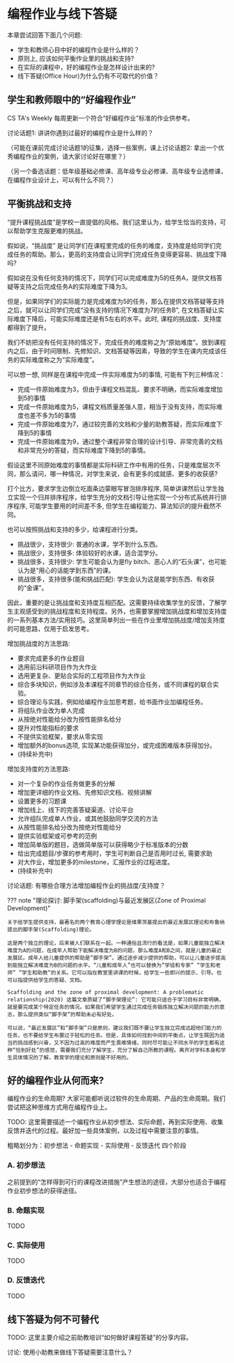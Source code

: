 # 编程作业与线下答疑

本章尝试回答下面几个问题:

- 学生和教师心目中好的编程作业是什么样的？
- 原则上, 应该如何平衡作业里的挑战和支持?
- 在实际的课程中，好的编程作业是怎样设计出来的?
- 线下答疑(Office Hour)为什么仍有不可取代的价值？

## 学生和教师眼中的“好编程作业”


CS TA's Weekly 每周更新一个符合“好编程作业”标准的作业供参考。

讨论话题1: 讲讲你遇到过最好的编程作业是什么样的？

（可能在课前完成讨论话题1的征集，选择一些案例，课上讨论话题2: 拿出一个优秀编程作业的案例，请大家讨论好在哪里？）

（另一个备选话题：低年级基础必修课、高年级专业必修课、高年级专业选修课，在编程作业设计上，可以有什么不同？）

## 平衡挑战和支持

“提升课程挑战度”是学校一直提倡的风格。我们这里认为，给学生恰当的支持，可以帮助学生克服更难的挑战。

假如说，“挑战度” 是让同学们在课程里完成的任务的难度，支持度是给同学们完成任务的帮助。那么，更高的支持度会让同学们完成任务变得更容易、挑战度下降吗?

假如说在没有任何支持的情况下，同学们可以完成难度为5的任务A，提供文档答疑等支持之后完成任务A的实际难度下降为3。

但是，如果同学们的实际能力是完成难度为5的任务，那么在提供文档答疑等支持之后，就可以让同学们完成“没有支持的情况下难度为7的任务B”, 在文档答疑让实际难度下降后，可能实际难度还是有5左右的水平。此时, 课程的挑战度、支持度都得到了提升。

我们不妨把没有任何支持的情况下，完成任务的难度称之为“原始难度”。放到课程内之后，由于时间限制、先修知识、文档答疑等因素，导致的学生在课内完成该任务的实际难度称之为“实际难度”。

可以想一想, 同样是在课程中完成一件实际难度为5的事情, 可能有下列三种情况：

- 完成一件原始难度为3，但由于课程文档混乱、要求不明确，而实际难度增加到5的事情
- 完成一件原始难度为5，课程文档质量差强人意，相当于没有支持，而实际难度也差不多为5的事情
- 完成一件原始难度为7，通过较完善的文档和少量的助教答疑，而实际难度下降到5的事情
- 完成一件原始难度为9，通过整个课程非常合理的设计引导、非常完善的文档和非常充分的答疑，而实际难度下降到5的事情。

假设这里不同原始难度的事情都是实际科研工作中有用的任务，只是难度层次不同，那么请问，哪一种情况，对学生来说，会有更多的成就感、更多的收获感?

打个比方，要求学生边倒立吃面条边蒙眼写冒泡排序程序, 简单讲课然后让学生独立实现一个归并排序程序，给学生充分的文档引导让他实现一个分布式系统并行排序程序, 可能学生要用的时间差不多, 但学生在编程能力、算法知识的提升截然不同。

也可以按照挑战和支持的多少，给课程进行分类。

- 挑战很少，支持很少: 普通的水课，学不到什么东西。
- 挑战很少，支持很多: 体验较好的水课，适合混学分。
- 挑战很多，支持很少: 学生可能会认为是fly bitch、恶心人的“石头课”，也可能认为是“用心的话能学到东西”的课。
- 挑战很多，支持很多(能和挑战匹配): 学生会认为这是能学到东西、有收获的“金课”。

因此，重要的是让挑战度和支持度互相匹配。这需要持续收集学生的反馈，了解学生主观感受到的挑战程度和支持程度。另外，也需要掌握增加挑战度和增加支持度的一系列基本方法/实用技巧。这里简单列出一些在作业里增加挑战度/增加支持度的可能思路，仅用于启发思考。

增加挑战度的方法思路:

- 要求完成更多的作业题目
- 选用前沿科研项目作为大作业
- 选用更复杂、更贴合实际的工程项目作为大作业
- 综合多块知识，例如涉及本课程不同章节的综合任务，或不同课程的联合实验。
- 综合理论与实践，例如给编程作业加思考题，给书面作业加编程任务。
- 将组队作业改为单人完成
- 从按绝对性能给分改为按性能排名给分
- 提升对性能指标的要求
- 不提供实验框架，要求从零实现
- 增加额外的bonus选项, 实现某功能获得加分，或完成困难版本获得加分。
- (持续补充中)

增加支持度的方法思路:

- 对一个复杂的作业任务做更多的分解
- 增加更详细的作业文档、先修知识文档、视频讲解
- 设置更多的习题课
- 增加线上、线下的完善答疑渠道、讨论平台
- 允许组队完成单人作业，或其他鼓励同学交流的方法
- 从按性能排名给分改为按绝对性能给分
- 提供实验框架或可参考的范例
- 增加简单版的题目，选做简单版可以获得略少于标准版本的分数
- 给出完成题目/步骤的参考用时，学生可判断自己是否用时过长, 需要求助
- 对大作业，增加更多的milestone，汇报作业的过程进度。
- (持续补充中)

讨论话题: 有哪些合理方法增加编程作业的挑战度/支持度？

??? note "理论探讨: 脚手架(scaffolding)与最近发展区(Zone of Proximal Development)"

    关于给学生提供支持，最著名的两个教育心理学理论是维果茨基提出的最近发展区理论和布鲁纳提出的脚手架(Scaffolding)理论。
    
    这是两个独立的理论，后来被人们联系在一起。一种通俗且流行的看法是，如果儿童能独立解决难度为A的问题，在成年人帮助下能解决难度为B的问题，那么难度A和B之间，就是儿童的最近发展区。成年人给儿童提供的帮助是“脚手架”。通过逐步减少提供的帮助，可以让儿童逐步提高到能独立解决难度为B的问题的水平。“儿童和成年人”也可以替换为“学徒和专家” “学生和老师” ”学生和助教“的关系。它可以指在教室里讲课的时候，给学生一些即兴的提示、引导。也可以指提供给学生的答疑、文档。

    Scaffolding and the zone of proximal development: A problematic relationship(2020) 这篇文章质疑了“脚手架理论”: 它可能只适合于学习目标非常明确，就是要完成某个特定任务的情况。如果我们希望学生通过完成任务锻炼独立解决问题的能力的意志，那么提供类似“脚手架”的帮助未必有好处。

    可以说，“最近发展区”和“脚手架”只是原则，建议我们既不要让学生独立完成远超他们能力的任务，也不要给学生布置过于轻松的任务。但是，具体如何找到中间的平衡点，让学生既因为适当的挑战感到兴奋，又不因为过高的难度而产生畏难情绪，同时尽可能让不同水平的学生都有这种“恰到好处”的感觉，需要我们充分了解学生，充分了解自己所教的课程。离开对学科本身和学生具体情况的了解，教育学的理论和原则是不好用的。
    
    

## 好的编程作业从何而来?

编程作业的生命周期? 大家可能都听说过软件的生命周期、产品的生命周期。我们尝试把这种思维方式用在编程作业上。

TODO: 这里需要描述一个编程作业从初步想法、实际命题，再到实际使用、收集反馈并迭代的过程。最好加一些具体案例，以及过程中需要注意的事情。

粗略划分为：初步想法 - 命题实现 - 实际使用 - 反馈迭代 四个阶段


### A. 初步想法

之前提到的“怎样得到可行的课程改进措施”产生想法的途径，大部分也适合于编程作业初步想法的获得途径。

### B. 命题实现

TODO

### C. 实际使用

TODO

### D. 反馈迭代

TODO



## 线下答疑为何不可替代

TODO: 这里主要介绍之前助教培训“如何做好课程答疑”的分享内容。

讨论: 使用小助教来做线下答疑需要注意什么？